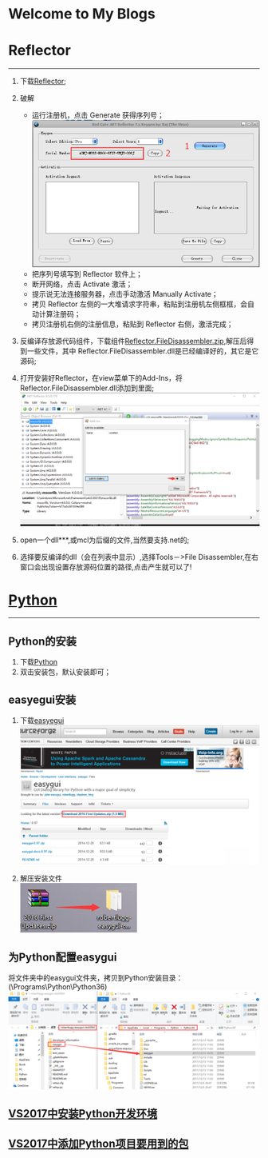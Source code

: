 # **Welcome to My Blogs**

# Reflector
-------------------------------------------------
1. 下载[Reflector](https://www.red-gate.com/dynamic/products/dotnet-development/reflector/download);

2. 破解
    * 运行注册机，点击 Generate 获得序列号；
        ![Patch](/Image/Reflector/ReflectorPatch.png)
    * 把序列号填写到 Reflector 软件上；
    * 断开网络，点击 Activate 激活；
    * 提示说无法连接服务器，点击手动激活 Manually Activate；
    * 拷贝 Reflector 左侧的一大堆请求字符串，粘贴到注册机左侧框框，会自动计算注册码；
    * 拷贝注册机右侧的注册信息，粘贴到 Reflector 右侧，激活完成；

3. 反编译存放源代码组件，下载组件[Reflector.FileDisassembler.zip](http://blog.csdn.net/byondocean/article/details/7554548),解压后得到一些文件，其中 Reflector.FileDisassembler.dll是已经编译好的，其它是它源码;

4. 打开安装好Reflector，在view菜单下的Add-Ins，将Reflector.FileDisassembler.dll添加到里面;
        ![Configure](/Image/Reflector/ReflectorConfigure.png)

5. open一个dll***,或mcl为后缀的文件,当然要支持.net的;

6. 选择要反编译的dll（会在列表中显示）,选择Tools－>File Disassembler,在右窗口会出现设置存放源码位置的路径,点击产生就可以了!

# [Python](https://www.python.org/)
---------------------------------------------------
## Python的安装
1. 下载[Python](https://www.python.org/downloads/)   
2. 双击安装包，默认安装即可；

## easyegui安装
1. 下载[easyegui](http://easygui.sourceforge.net/)  
        ![Download](/Image/easygui/easyguiDownload.png)

2. 解压安装文件  
        ![Install](/Image/easygui/easyguiInstall.png)

## 为Python配置easygui
将文件夹中的easygui文件夹，拷贝到Python安装目录：(\Programs\Python\Python36)
     ![Patch](/Image/easygui/easyguiConfig.png)

## [VS2017中安装Python开发环境](https://jingyan.baidu.com/article/597a06433b992e312b524384.html)
## [VS2017中添加Python项目要用到的包](https://docs.microsoft.com/en-us/visualstudio/python/vs-tutorial-01-05)


